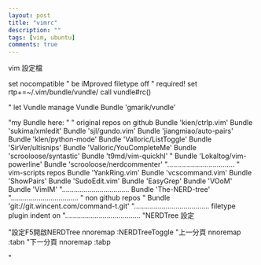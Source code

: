 ```yaml
---
layout: post
title: "vimrc"
description: ""
tags: [vim, ubuntu]
comments: true
---
```

vim 設定檔


set nocompatible                " be iMproved
filetype off                    " required!
set rtp+=~/.vim/bundle/vundle/
call vundle#rc()

" let Vundle manage Vundle
Bundle 'gmarik/vundle'

"my Bundle here:
"
" original repos on github
Bundle 'kien/ctrlp.vim'
Bundle 'sukima/xmledit'
Bundle 'sjl/gundo.vim'
Bundle 'jiangmiao/auto-pairs'
Bundle 'klen/python-mode'
Bundle 'Valloric/ListToggle'
Bundle 'SirVer/ultisnips'
Bundle 'Valloric/YouCompleteMe'
Bundle 'scrooloose/syntastic'
Bundle 't9md/vim-quickhl'
" Bundle 'Lokaltog/vim-powerline'
Bundle 'scrooloose/nerdcommenter'
"..................................
" vim-scripts repos
Bundle 'YankRing.vim'
Bundle 'vcscommand.vim'
Bundle 'ShowPairs'
Bundle 'SudoEdit.vim'
Bundle 'EasyGrep'
Bundle 'VOoM'
Bundle 'VimIM'
"..................................
Bundle 'The-NERD-tree'
"..................................
" non github repos
" Bundle 'git://git.wincent.com/command-t.git'
"......................................
filetype plugin indent on
"......................................
"NERDTree 設定

"設定F5開啟NERDTree
nnoremap <silent> <F5> :NERDTreeToggle<CR>
"上一分頁
nnoremap <silent> <F3> :tabn<CR>
"下一分頁
nnoremap <silent> <F4> :tabp<CR>

"
